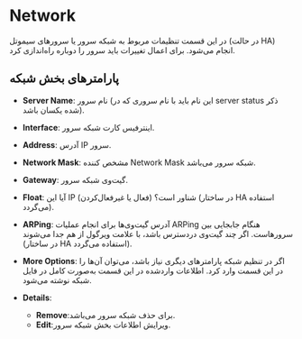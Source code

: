 

# Network

در این قسمت تنظیمات مربوط به شبكه سرور یا سرورهای سیموتل (در حالت HA) انجام می‌شود. برای اعمال تغییرات باید سرور را دوباره راه‌اندازی کرد.

## پارامتر‌های بخش شبکه
- **Server Name**: نام سرور (این نام باید با نام سروری كه در server status ذکر شده یكسان باشد).

- **Interface**: اینترفیس کارت شبکه سرور.

- **Address**: آدرس IP سرور.

- **Network Mask**: مشخص کننده Network Mask شبکه سرور می‌باشد.

- **Gateway**: گیت‌وی شبکه سرور.

- **Float**: آیا این IP شناور است؟ (فعال یا غیرفعال‌‌کردن) (در ساختار HA استفاده می‌گردد).

- **ARPing**: آدرس گیت‌وی‌‌ها برای انجام عملیات ARPing هنگام جابجایی بین سرور‌‌هاست. اگر چند گیت‌وی دردسترس باشد، با علامت ویرگول از هم جدا می‌‌شوند (در ساختار HA استفاده می‌گردد).

- **More Options**: اگر در تنظیم شبكه پارامترهای دیگری نیاز باشد، می‌‌توان آن‌‌ها را در این قسمت وارد کرد. اطلاعات واردشده در این قسمت به‌صورت كامل در فایل شبكه نوشته می‌‌شود.

- **Details**:
	- **Remove**:برای حذف شبکه سرور می‌باشد.
	- **Edit**:ویرایش اطلاعات بخش شبکه سرور.